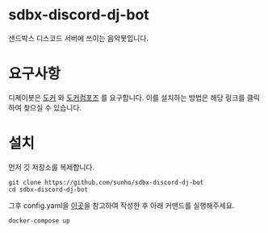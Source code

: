 # sdbx-discord-dj-bot
샌드박스 디스코드 서버에 쓰이는 음악봇입니다.

# 요구사항

디제이봇은 [도커](https://www.docker.com/community-edition) 와 [도커컴포즈](https://docs.docker.com/compose/install/#prerequisites) 를 요구합니다. 이를 설치하는 방법은 해당 링크를 클릭하여 찾으실 수 있습니다.

# 설치
먼저 깃 저장소를 복제합니다.
```
git clone https://github.com/sunho/sdbx-discord-dj-bot
cd sdbx-discord-dj-bot
```
그후 config.yaml을 [이곳](djbot/config.go)을 참고하여 작성한 후 아래 커맨드를 실행해주세요.
```
docker-compose up
``` 


